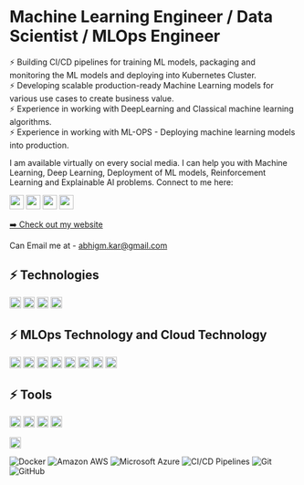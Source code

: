 # **Machine Learning Engineer / Data Scientist / MLOps Engineer**

⚡ Building CI/CD pipelines for training ML models, packaging and monitoring the ML models and deploying into Kubernetes Cluster.<br>
⚡ Developing scalable production-ready Machine Learning models for various use cases to create business value.<br>
⚡ Experience in working with DeepLearning and Classical machine learning algorithms.<br>
⚡ Experience in working with ML-OPS - Deploying machine learning models into production.<br>



I am available virtually on every social media. I can help you with Machine Learning, Deep Learning, Deployment of ML models, Reinforcement Learning and Explainable AI problems. Connect to me here:

<p><a href="https://twitter.com/Abhishe32260532"><img src="https://img.shields.io/badge/twitter-%231DA1F2.svg?&style=for-the-badge&logo=twitter&logoColor=white" height=25></a> <a href="https://www.linkedin.com/in/abhishek-g-m/"><img src="https://img.shields.io/badge/linkedin-%230077B5.svg?&style=for-the-badge&logo=linkedin&logoColor=white" height=25></a> 
<a href="https://www.instagram.com/abhishek_maheshwarappa/"><img src="https://img.shields.io/badge/instagram-%23E4405F.svg?&style=for-the-badge&logo=instagram&logoColor=white" height=25></a> 
<a href="https://abhishek-maheshwarappa.medium.com/"><img src="https://img.shields.io/badge/medium-%2312100E.svg?&style=for-the-badge&logo=medium&logoColor=white" height=25></a>
<p><a href="https://abhi-gm.github.io/">➡️ Check out my website</a></p>

Can Email me at - abhigm.kar@gmail.com

## ⚡ Technologies

<p>
<img src="https://img.shields.io/badge/-Python-black?style=flat-square&logo=Python" height=20></a>
<img src="https://img.shields.io/badge/-ElasticSearch-005571?style=flat-square&logo=elasticsearch" height=20></a>
<img src="https://img.shields.io/badge/-Heroku-430098?style=flat-square&logo=heroku" height=20></a>
<img src="https://img.shields.io/badge/CI/CD%20Pipeline-232F7E?style=flat-square&logo=azurepipelines" height=20></a>
</p>

## ⚡ **MLOps Technology and Cloud Technology**

<p>
<img src="https://img.shields.io/badge/Microsoft%20Azure-232F7E?style=flat-square&logo=microsoft-azure" height=20></a>
<img src="https://img.shields.io/badge/Amazon%20AWS-232F3E?style=flat-square&logo=amazon-aws" height=20></a>
<img src="https://img.shields.io/badge/-Azure%DevOps-black?style=flat-square&logo=azuredevops" height=20></a>
<img src="https://img.shields.io/badge/CI/CD%20Pipeline-232F7E?style=flat-square&logo=azurepipelines" height=20></a>
<img src="https://img.shields.io/badge/-Docker-black?style=flat-square&logo=docker" height=20></a>
<img src="https://img.shields.io/badge/-Kubernetes-black?style=flat-square&logo=kubernetes" height=20></a>
<img src="https://img.shields.io/badge/ML%20Flow-green" height=20></a>
<img src="https://img.shields.io/badge/Seldon-blue" height=20></a>
</p>

## ⚡ **Tools**

<p>

<img src="https://img.shields.io/badge/-Databricks-blue?style=flat-square&logo=databricks" height=20></a>
<img src="https://img.shields.io/badge/-Jupyter-blue?style=flat-square&logo=jupyter" height=20></a>
<img src="https://img.shields.io/badge/-Visual%20Studio%20Code-blue?style=flat-square&logo=visualstudiocode" height=20></a>
<img src="https://img.shields.io/badge/-Vim-blue?style=flat-square&logo=vim" height=20></a>
<!-- <img src="https://img.shields.io/badge/-Azure%DevOps-black?style=flat-square&logo=azuredevops" height=20></a> -->
<img src="https://img.shields.io/badge/-Heroku-430098?style=flat-square&logo=heroku" height=20></a>
</p>


![Docker](https://img.shields.io/badge/-Docker-black?style=flat-square&logo=docker)
![Amazon AWS](https://img.shields.io/badge/Amazon%20AWS-232F3E?style=flat-square&logo=amazon-aws)
![Microsoft Azure](https://img.shields.io/badge/Microsoft%20Azure-232F7E?style=flat-square&logo=microsoft-azure)
![CI/CD Pipelines](https://img.shields.io/badge/Microsoft%20Azure-232F7E?style=flat-square&logo=pipeline)
![Git](https://img.shields.io/badge/-Git-black?style=flat-square&logo=git)
![GitHub](https://img.shields.io/badge/-GitHub-181717?style=flat-square&logo=github)



<!-- <img src="https://github.com/Abhishek-Gargha-Maheshwarappa/Abhishek-Gargha-Maheshwarappa/blob/master/assets/python.png" height="30" />&nbsp;&nbsp;&nbsp;
<img src="https://github.com/Abhishek-Gargha-Maheshwarappa/Abhishek-Gargha-Maheshwarappa/blob/master/assets/numpy.png" height="30" />&nbsp;&nbsp;&nbsp;
<img src="https://github.com/Abhishek-Gargha-Maheshwarappa/Abhishek-Gargha-Maheshwarappa/blob/master/assets/pytorch.png" height="30" />&nbsp;&nbsp;&nbsp;
<img src="https://github.com/Abhishek-Gargha-Maheshwarappa/Abhishek-Gargha-Maheshwarappa/blob/master/assets/scikit.png" height="30" />&nbsp;&nbsp;&nbsp;
<img src="https://github.com/Abhishek-Gargha-Maheshwarappa/Abhishek-Gargha-Maheshwarappa/blob/master/assets/keras.png" height="30" />&nbsp;&nbsp;&nbsp;
<img src="https://github.com/Abhishek-Gargha-Maheshwarappa/Abhishek-Gargha-Maheshwarappa/blob/master/assets/tensorflow.png" height="30" />&nbsp;&nbsp;&nbsp;
<img src="https://github.com/Abhishek-Gargha-Maheshwarappa/Abhishek-Gargha-Maheshwarappa/blob/master/assets/matlab.png" height="30" />&nbsp;&nbsp;&nbsp;
<img src="https://github.com/Abhishek-Gargha-Maheshwarappa/Abhishek-Gargha-Maheshwarappa/blob/master/assets/github.svg" height="30" />&nbsp;&nbsp;&nbsp;
<img src="https://github.com/Abhishek-Gargha-Maheshwarappa/Abhishek-Gargha-Maheshwarappa/blob/master/assets/pycharm.png" height="30" />&nbsp;&nbsp;&nbsp;
<img src="https://github.com/Abhishek-Gargha-Maheshwarappa/Abhishek-Gargha-Maheshwarappa/blob/master/assets/jupyter.png" height="30" />&nbsp;&nbsp;&nbsp;
<img src="https://github.com/Abhishek-Gargha-Maheshwarappa/Abhishek-Gargha-Maheshwarappa/blob/master/assets/bash.png" height="30" />&nbsp;&nbsp;&nbsp;
<img src="https://github.com/Abhishek-Gargha-Maheshwarappa/Abhishek-Gargha-Maheshwarappa/blob/master/assets/aws.png" height="30" />&nbsp;&nbsp;&nbsp;
<img src="https://github.com/Abhishek-Gargha-Maheshwarappa/Abhishek-Gargha-Maheshwarappa/blob/master/assets/sql.png" height="30" />&nbsp;&nbsp;&nbsp;
</br> -->


